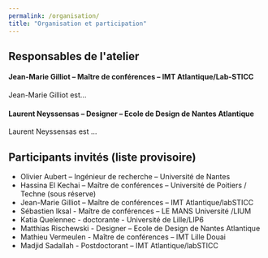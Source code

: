 ```yaml
---
permalink: /organisation/
title: "Organisation et participation"
---
```


## Responsables de l'atelier
#### Jean-Marie Gilliot – Maître de conférences – IMT Atlantique/Lab-STICC
Jean-Marie Gilliot est...

#### Laurent Neyssensas – Designer – Ecole de Design de Nantes Atlantique
Laurent Neyssensas est ...

## Participants invités (liste provisoire)
*	Olivier Aubert – Ingénieur de recherche – Université de Nantes
*	Hassina El Kechai – Maître de conférences – Université de Poitiers / Techne (sous réserve)
*	Jean-Marie Gilliot – Maître de conférences – IMT Atlantique/labSTICC
*	Sébastien Iksal - Maître de conférences – LE MANS Université  /LIUM
*	Katia Quelennec - doctorante - Université de Lille/LIP6
*	Matthias Rischewski - Designer – Ecole de Design de Nantes Atlantique 
*	Mathieu Vermeulen - Maître de conférences – IMT Lille Douai
*	Madjid Sadallah - Postdoctorant – IMT Atlantique/labSTICC

